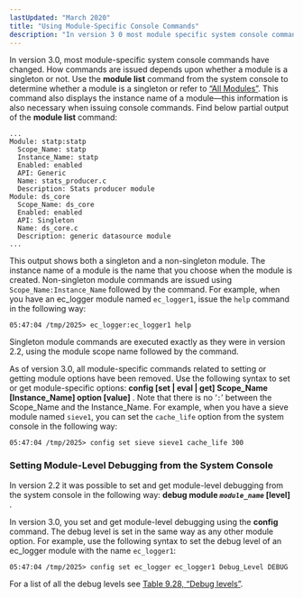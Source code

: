 ```yaml
---
lastUpdated: "March 2020"
title: "Using Module-Specific Console Commands"
description: "In version 3 0 most module specific system console commands have changed How commands are issued depends upon whether a module is a singleton or not Use the module list command from the system console to determine whether a module is a singleton or refer to Section 13 2 1..."
---
```


In version 3.0, most module-specific system console commands have changed. How commands are issued depends upon whether a module is a singleton or not. Use the **module list**      command from the system console to determine whether a module is a singleton or refer to [“All Modules”](/momentum/3/3-reference/modules-summary#modules.summary.all.modules). This command also displays the instance name of a module—this information is also necessary when issuing console commands. Find below partial output of the **module list**      command:

```
...
Module: statp:statp
  Scope_Name: statp
  Instance_Name: statp
  Enabled: enabled
  API: Generic
  Name: stats_producer.c
  Description: Stats producer module
Module: ds_core
  Scope_Name: ds_core
  Enabled: enabled
  API: Singleton
  Name: ds_core.c
  Description: generic datasource module
...
```

This output shows both a singleton and a non-singleton module. The instance name of a module is the name that you choose when the module is created. Non-singleton module commands are issued using `Scope_Name:Instance_Name` followed by the command. For example, when you have an ec_logger module named `ec_logger1`, issue the `help` command in the following way:

`05:47:04 /tmp/2025> ec_logger:ec_logger1 help`

Singleton module commands are executed exactly as they were in version 2.2, using the module scope name followed by the command.

As of version 3.0, all module-specific commands related to setting or getting module options have been removed. Use the following syntax to set or get module-specific options: **config [set | eval | get] Scope_Name [Instance_Name] option [value]** . Note that there is no ‘`:`’ between the Scope_Name and the Instance_Name. For example, when you have a sieve module named `sieve1`, you can set the `cache_life` option from the system console in the following way:

`05:47:04 /tmp/2025> config set sieve sieve1 cache_life 300`
### <a name="modules.console.debugging"></a> Setting Module-Level Debugging from the System Console

In version 2.2 it was possible to set and get module-level debugging from the system console in the following way: **debug module *`module_name`* [level]** .

In version 3.0, you set and get module-level debugging using the **config** command. The debug level is set in the same way as any other module option. For example, use the following syntax to set the debug level of an ec_logger module with the name `ec_logger1`:

`05:47:04 /tmp/2025> config set ec_logger ec_logger1 Debug_Level DEBUG`

For a list of all the debug levels see [Table 9.28, “Debug levels”](/momentum/3/3-reference/3-reference-conf-ref-debug-flags#conf.ref.debug.levels).